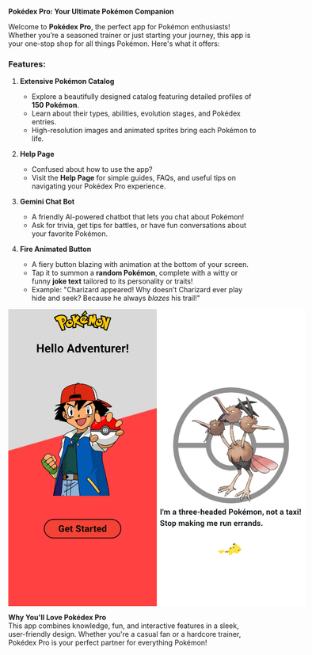 **Pokédex Pro: Your Ultimate Pokémon Companion**  

Welcome to **Pokédex Pro**, the perfect app for Pokémon enthusiasts! Whether you’re a seasoned trainer or just starting your journey, this app is your one-stop shop for all things Pokémon. Here's what it offers:  

### **Features:**  
1. **Extensive Pokémon Catalog**  
   - Explore a beautifully designed catalog featuring detailed profiles of **150 Pokémon**.  
   - Learn about their types, abilities, evolution stages, and Pokédex entries.  
   - High-resolution images and animated sprites bring each Pokémon to life.  

2. **Help Page**  
   - Confused about how to use the app?  
   - Visit the **Help Page** for simple guides, FAQs, and useful tips on navigating your Pokédex Pro experience.  

3. **Gemini Chat Bot**  
   - A friendly AI-powered chatbot that lets you chat about Pokémon!  
   - Ask for trivia, get tips for battles, or have fun conversations about your favorite Pokémon.  

4. **Fire Animated Button**  
   - A fiery button blazing with animation at the bottom of your screen.  
   - Tap it to summon a **random Pokémon**, complete with a witty or funny **joke text** tailored to its personality or traits!  
   - Example: "Charizard appeared! Why doesn’t Charizard ever play hide and seek? Because he always *blazes* his trail!"  

<div style="display: flex; justify-content: space-around;">
<img src="Screenshot_20241117-115343.jpg" alt="Pikachu" width="300" height="600">
 <img src="Screenshot_20241117-115352.jpg" alt="Pikachu" width="300" height="600">
</div>

**Why You'll Love Pokédex Pro**  
This app combines knowledge, fun, and interactive features in a sleek, user-friendly design. Whether you're a casual fan or a hardcore trainer, Pokédex Pro is your perfect partner for everything Pokémon!


